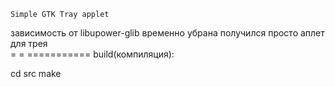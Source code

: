     
    Simple GTK Tray applet
 зависимость от libupower-glib временно убрана
 получился просто аплет для трея<br> 
 = = ===========
 build(компиляция):
 
 cd src
 make
